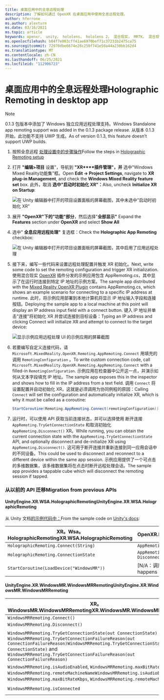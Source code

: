 ```yaml
---
title: 桌面应用中的全息远程处理
description: 了解如何通过 OpenXR 在桌面应用中使用全息远程处理。
author: hferrone
ms.author: alexturn
ms.date: 03/16/2021
ms.topic: article
keywords: openxr， unity， hololens， hololens 2， 混合现实， MRTK， 混合现实工具包， 增强现实， 虚拟现实， 混合现实头戴显示设备， 学习， 教程， 入门， 全息远程处理， 桌面
ms.openlocfilehash: b04f7e003cff41ae6970bef71c37231b2475ca75
ms.sourcegitcommit: 72970dbe6674e28c250f741e50a44a238bb162d4
ms.translationtype: MT
ms.contentlocale: zh-CN
ms.lasthandoff: 06/25/2021
ms.locfileid: "112906723"
---
```

# <a name="holographic-remoting-in-desktop-app"></a><span data-ttu-id="1d842-104">桌面应用中的全息远程处理</span><span class="sxs-lookup"><span data-stu-id="1d842-104">Holographic Remoting in desktop app</span></span>

> [!NOTE]
> <span data-ttu-id="1d842-105">0.1.3 包版本中添加了 Windows 独立应用远程处理支持。</span><span class="sxs-lookup"><span data-stu-id="1d842-105">Windows Standalone app remoting support was added in the 0.1.3 package release.</span></span>
> <span data-ttu-id="1d842-106">从版本 0.1.3 开始，此功能不支持 UWP 生成。</span><span class="sxs-lookup"><span data-stu-id="1d842-106">As of version 0.1.3, this feature doesn’t support UWP builds.</span></span>

1. <span data-ttu-id="1d842-107">按照全息远程 [处理设置中的步骤操作](unity-play-mode.md#holographic-remoting-setup)</span><span class="sxs-lookup"><span data-stu-id="1d842-107">Follow the steps in [Holographic Remoting setup](unity-play-mode.md#holographic-remoting-setup)</span></span>
2. <span data-ttu-id="1d842-108">打开 **"编辑>项目** 设置"，导航到 **"XR\*\*\*\*插件管理"，并** 选中"Windows Mixed Reality功能集"框。</span><span class="sxs-lookup"><span data-stu-id="1d842-108">Open **Edit -> Project Settings**, navigate to **XR plug-in Management**, and check the **Windows Mixed Reality feature set** box.</span></span> <span data-ttu-id="1d842-109">此外，取消 **选中"启动时初始化 XR"：**</span><span class="sxs-lookup"><span data-stu-id="1d842-109">Also, uncheck **Initialize XR on Startup**:</span></span>

    ![在 Unity 编辑器中打开的项目设置面板的屏幕截图，其中未选中"启动时初始化 XR"](images/openxr-features-img-02-app.png)

3. <span data-ttu-id="1d842-111">展开 **"OpenXR"下的"功能"部分**，然后选择"**全部显示"** </span><span class="sxs-lookup"><span data-stu-id="1d842-111">Expand the **Features** section under **OpenXR** and select **Show All**</span></span>
4. <span data-ttu-id="1d842-112">选中" **全息应用远程处理"** 复选框：</span><span class="sxs-lookup"><span data-stu-id="1d842-112">Check the **Holographic App Remoting** checkbox:</span></span>

    ![在 Unity 编辑器中打开的项目设置面板的屏幕截图，其中启用了应用远程处理](images/openxr-features-img-03-app.png)

5. <span data-ttu-id="1d842-114">接下来，编写一些代码来设置远程处理配置并触发 XR 初始化。</span><span class="sxs-lookup"><span data-stu-id="1d842-114">Next, write some code to set the remoting configuration and trigger XR initialization.</span></span> <span data-ttu-id="1d842-115">使用混合现实 [OpenXR](./xr-project-setup.md#unity-sample-projects-for-openxr-and-hololens-2) 插件分发的示例应用包含 AppRemoting.cs，其中显示了在运行时连接到特定 IP 地址的示例方案。</span><span class="sxs-lookup"><span data-stu-id="1d842-115">The sample app distributed with the [Mixed Reality OpenXR Plugin](./xr-project-setup.md#unity-sample-projects-for-openxr-and-hololens-2) contains AppRemoting.cs, which shows an example scenario for connecting to a specific IP address at runtime.</span></span> <span data-ttu-id="1d842-116">此时，将示例应用部署到本地计算机将显示 IP 地址输入字段和连接按钮。</span><span class="sxs-lookup"><span data-stu-id="1d842-116">Deploying the sample app to a local machine at this point will display an IP address input field with a connect button.</span></span> <span data-ttu-id="1d842-117">键入 IP 地址并单击"连接"将初始化 XR 并尝试连接到目标设备：</span><span class="sxs-lookup"><span data-stu-id="1d842-117">Typing an IP address and clicking Connect will initialize XR and attempt to connect to the target device:</span></span>

    ![显示示例应用远程处理 UI 的示例应用的屏幕截图](images/openxr-sample-app-remoting.png)

6. <span data-ttu-id="1d842-119">若要编写自定义连接代码，请 `Microsoft.MixedReality.OpenXR.Remoting.AppRemoting.Connect` 用填充的 调用 `RemotingConfiguration` 。</span><span class="sxs-lookup"><span data-stu-id="1d842-119">To write custom connection code, call `Microsoft.MixedReality.OpenXR.Remoting.AppRemoting.Connect` with a filled-in `RemotingConfiguration`.</span></span> <span data-ttu-id="1d842-120">示例应用在检查器中公开这一点，并演示如何从文本字段填充 IP 地址。</span><span class="sxs-lookup"><span data-stu-id="1d842-120">The sample app exposes this in the inspector and shows how to fill in the IP address from a text field.</span></span> <span data-ttu-id="1d842-121">调用 `Connect` 将设置配置并自动初始化 XR，这就是必须调用为协同例程的原因：</span><span class="sxs-lookup"><span data-stu-id="1d842-121">Calling `Connect` will set the configuration and automatically initialize XR, which is why it must be called as a coroutine:</span></span>

    ``` cs
    StartCoroutine(Remoting.AppRemoting.Connect(remotingConfiguration));
    ```

7. <span data-ttu-id="1d842-122">运行时，可以使用 API 获取当前连接状态，并可以选择使用 断开连接 `AppRemoting.TryGetConnectionState` 和取消初始化 `AppRemoting.Disconnect()` XR。</span><span class="sxs-lookup"><span data-stu-id="1d842-122">While running, you can obtain the current connection state with the `AppRemoting.TryGetConnectionState` API, and optionally disconnect and de-initialize XR using `AppRemoting.Disconnect()`.</span></span> <span data-ttu-id="1d842-123">这可用于断开连接并重新连接到同一应用会话中的不同设备。</span><span class="sxs-lookup"><span data-stu-id="1d842-123">This could be used to disconnect and reconnect to a different device within the same app session.</span></span> <span data-ttu-id="1d842-124">示例应用提供了一个可点击的多维数据集，该多维数据集将在点击时断开远程处理会话。</span><span class="sxs-lookup"><span data-stu-id="1d842-124">The sample app provides a tappable cube which will disconnect the remoting session if tapped.</span></span>

### <a name="migration-from-previous-apis"></a><span data-ttu-id="1d842-125">从以前的 API 迁移</span><span class="sxs-lookup"><span data-stu-id="1d842-125">Migration from previous APIs</span></span>

#### <a name="unityenginexrwsaholographicremoting"></a><span data-ttu-id="1d842-126">UnityEngine.XR.WSA.HolographicRemoting</span><span class="sxs-lookup"><span data-stu-id="1d842-126">UnityEngine.XR.WSA.HolographicRemoting</span></span>

<span data-ttu-id="1d842-127">从 Unity 文档[的示例代码中：](https://docs.unity3d.com/2018.4/Documentation/ScriptReference/XR.WSA.HolographicRemoting.html)</span><span class="sxs-lookup"><span data-stu-id="1d842-127">From the sample code on [Unity's docs](https://docs.unity3d.com/2018.4/Documentation/ScriptReference/XR.WSA.HolographicRemoting.html):</span></span>

| <span data-ttu-id="1d842-128">XR。Wsa。HolographicRemoting</span><span class="sxs-lookup"><span data-stu-id="1d842-128">XR.WSA.HolographicRemoting</span></span> | <span data-ttu-id="1d842-129">OpenXR.Remoting.AppRemoting</span><span class="sxs-lookup"><span data-stu-id="1d842-129">OpenXR.Remoting.AppRemoting</span></span> |
| ---- | ---- |
| `HolographicRemoting.Connect(String)` | `AppRemoting.Connect(RemotingConfiguration)` |
| `HolographicRemoting.ConnectionState` | `AppRemoting.TryGetConnectionState(out ConnectionState, out DisconnectReason)`|
| `StartCoroutine(LoadDevice("WindowsMR"))`| <span data-ttu-id="1d842-130">[N/A：调用 时自动 `AppRemoting.Connect` 发生]</span><span class="sxs-lookup"><span data-stu-id="1d842-130">[N/A: Automatically happens when calling `AppRemoting.Connect`]</span></span>  |

#### <a name="unityenginexrwindowsmrwindowsmrremoting"></a><span data-ttu-id="1d842-131">UnityEngine.XR.WindowsMR.WindowsMRRemoting</span><span class="sxs-lookup"><span data-stu-id="1d842-131">UnityEngine.XR.WindowsMR.WindowsMRRemoting</span></span>

| <span data-ttu-id="1d842-132">XR。WindowsMR.WindowsMRRemoting</span><span class="sxs-lookup"><span data-stu-id="1d842-132">XR.WindowsMR.WindowsMRRemoting</span></span> | <span data-ttu-id="1d842-133">OpenXR.Remoting.AppRemoting</span><span class="sxs-lookup"><span data-stu-id="1d842-133">OpenXR.Remoting.AppRemoting</span></span> |
| ---- | ---- |
| `WindowsMRRemoting.Connect()` | `AppRemoting.Connect(RemotingConfiguration)` |
| `WindowsMRRemoting.Disconnect()` | `AppRemoting.Disconnect()` |
| <span data-ttu-id="1d842-134">`WindowsMRRemoting.TryGetConnectionState(out ConnectionState)` 和 `WindowsMRRemoting.TryGetConnectionFailureReason(out ConnectionFailureReason)`</span><span class="sxs-lookup"><span data-stu-id="1d842-134">`WindowsMRRemoting.TryGetConnectionState(out ConnectionState)` and `WindowsMRRemoting.TryGetConnectionFailureReason(out ConnectionFailureReason)`</span></span>| `AppRemoting.TryGetConnectionState(out ConnectionState, out DisconnectReason)`|
| <span data-ttu-id="1d842-135">`WindowsMRRemoting.isAudioEnabled`, `WindowsMRRemoting.maxBitRateKbps`, `WindowsMRRemoting.remoteMachineName`</span><span class="sxs-lookup"><span data-stu-id="1d842-135">`WindowsMRRemoting.isAudioEnabled`, `WindowsMRRemoting.maxBitRateKbps`, `WindowsMRRemoting.remoteMachineName`</span></span> | <span data-ttu-id="1d842-136">通过 `AppRemoting.Connect` 结构 `RemotingConfiguration` 传入</span><span class="sxs-lookup"><span data-stu-id="1d842-136">Passed into `AppRemoting.Connect` via the `RemotingConfiguration` struct</span></span> |
| `WindowsMRRemoting.isConnected` | `AppRemoting.TryGetConnectionState(out ConnectionState state, out _) && state == ConnectionState.Connected`